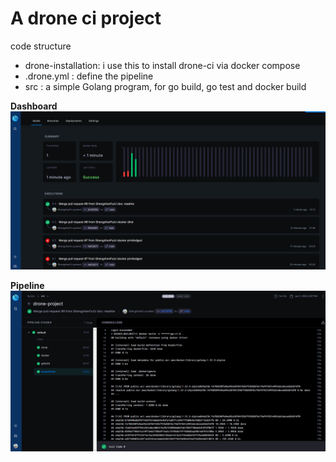 # A drone ci project
code structure

- drone-installation: i use this to install drone-ci via docker compose
- .drone.yml        : define the pipeline
- src               : a simple Golang program, for go build, go test and docker build

**Dashboard**
![drone ci](./drone-ci.png "drone ci snapshot")


**Pipeline**
![drone pipeline](./drone-ci-pipeline.png "drone pipeline snapshot")
